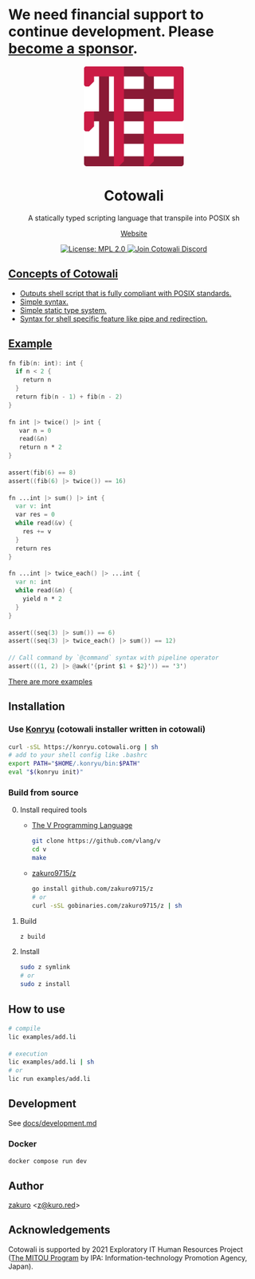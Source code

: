 # We need financial support to continue development.  Please [become a sponsor](https://opencollective.com/cotowali).


<div align="center">
  <img width="200" src="https://raw.githubusercontent.com/cotowali/design/main/assets/cotowali.svg?sanitize=true">
  <h1>Cotowali</h1>
  <p>A statically typed scripting language that transpile into POSIX sh</p>
  <p><a href="https://cotowali.org/" ref="nofollow" target="_blank">Website</a></p>
  <p>
    <a href="http://mozilla.org/MPL/2.0/" rel="nofollow">
      <img  alt="License: MPL 2.0" src="https://img.shields.io/badge/License-MPL%202.0-blue.svg?style=flat-square">
    <a href="https://discord.com/invite/nwEad5dNYg" rel="nofollow">
      <img alt="Join Cotowali Discord" src=https://img.shields.io/static/v1?label=Discord&logo=discord&logoColor=white&message=Join&color=&style=flat-square
    </a>
  </p>
</div>

## Concepts of Cotowali

- Outputs shell script that is fully compliant with POSIX standards.
- Simple syntax.
- Simple static type system.
- Syntax for shell specific feature like pipe and redirection.

## Example

```v
fn fib(n: int): int {
  if n < 2 {
    return n
  }
  return fib(n - 1) + fib(n - 2)
}

fn int |> twice() |> int {
   var n = 0
   read(&n)
   return n * 2
}

assert(fib(6) == 8)
assert((fib(6) |> twice()) == 16)

fn ...int |> sum() |> int {
  var v: int
  var res = 0
  while read(&v) {
    res += v
  }
  return res
}

fn ...int |> twice_each() |> ...int {
  var n: int
  while read(&n) {
    yield n * 2
  }
}

assert((seq(3) |> sum()) == 6)
assert((seq(3) |> twice_each() |> sum()) == 12)

// Call command by `@command` syntax with pipeline operator
assert(((1, 2) |> @awk('{print $1 + $2}')) == '3')
```

[There are more examples](./examples)

## Installation

### Use [Konryu](https://github.com/cotowali/konryu) (cotowali installer written in cotowali)

```sh
curl -sSL https://konryu.cotowali.org | sh
# add to your shell config like .bashrc
export PATH="$HOME/.konryu/bin:$PATH"
eval "$(konryu init)"
```

### Build from source

0. Install required tools

    - [The V Programming Language](https://github.com/vlang/v)
        ```sh
        git clone https://github.com/vlang/v
        cd v
        make
        ```

    - [zakuro9715/z](https://github.com/zakuro9715/z)
        ```sh
        go install github.com/zakuro9715/z
        # or
        curl -sSL gobinaries.com/zakuro9715/z | sh
        ```

1. Build

    ```sh
    z build
    ```

2. Install

    ```sh
    sudo z symlink
    # or
    sudo z install
    ```

## How to use

```sh
# compile
lic examples/add.li

# execution
lic examples/add.li | sh
# or
lic run examples/add.li
```

## Development

See [docs/development.md](./docs/development.md)

### Docker

```
docker compose run dev
```

## Author

[zakuro](https://twitter.com/zakuro9715) &lt;z@kuro.red&gt;

## Acknowledgements

Cotowali is supported by 2021 Exploratory IT Human Resources Project ([The MITOU Program](https://www.ipa.go.jp/en/it-talents/mitou.html) by IPA: Information-technology Promotion Agency, Japan).
